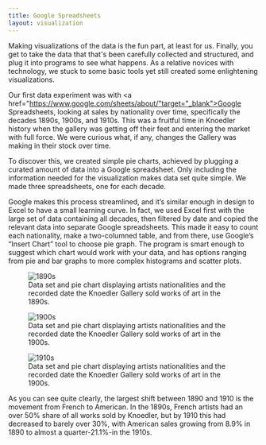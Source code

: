 ```yaml
---
title: Google Spreadsheets
layout: visualization
---
```

Making visualizations of the data is the fun part, at least for us. Finally, you get to take the data that that's been carefully collected and structured, and plug it into programs to see what happens. As a relative novices with technology, we stuck to some basic tools yet still created some enlightening visualizations.

Our first data experiment was with <a href="https://www.google.com/sheets/about/"target="_blank">Google Spreadsheets</a>, looking at sales by nationality over time, specifically the decades 1890s, 1900s, and 1910s. This was a fruitful time in Knoedler history when the gallery was getting off their feet and entering the market with full force. We were curious what, if any, changes the Gallery was making in their stock over time.

To discover this, we created simple pie charts, achieved by plugging a curated amount of data into a Google spreadsheet. Only including the information needed for the visualization makes data set quite simple. We made three spreadsheets, one for each decade.

Google makes this process streamlined, and it’s similar enough in design to Excel to have a small learning curve. In fact, we used Excel first with the large set of data containing all decades, then filtered by date and copied the relevant data into separate Google spreadsheets. This made it easy to count each nationality, make a two-columned table, and from there, use Google’s “Insert Chart” tool to choose pie graph. The program is smart enough to suggest which chart would work with your data, and has options ranging from pie and bar graphs to more complex histograms and scatter plots.

<figure class="figure figure-center">
<img src="http://i.imgur.com/NlkIf5i.jpg" title="1890s">
<figcaption>Data set and pie chart displaying artists nationalities and the recorded date the Knoedler Gallery sold works of art in the 1890s. </figcaption>
</figure>

<figure class="figure figure-center">
<img src="http://i.imgur.com/lQx5Ow2.jpg" title="1900s">
<figcaption>Data set and pie chart displaying artists nationalities and the recorded date the Knoedler Gallery sold works of art in the 1900s. </figcaption>
</figure>

<figure class="figure figure-center">
<img src="http://i.imgur.com/eAUm0Ah.jpg" title="1910s">
<figcaption>Data set and pie chart displaying artists nationalities and the recorded date the Knoedler Gallery sold works of art in the 1900s.</figcaption>
</figure>

As you can see quite clearly, the largest shift between 1890 and 1910 is the movement from French to American. In the 1890s, French artists had an over 50% share of all works sold by Knoedler, but by 1910 this had decreased to barely over 30%, with American sales growing from 8.9% in 1890 to almost a quarter-21.1%-in the 1910s. 

